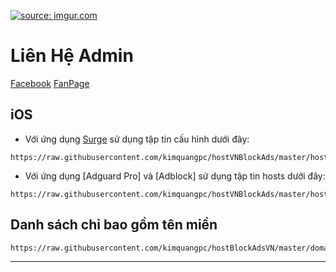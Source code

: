 <a href="https://imgur.com/lSL0QwG"><img src="https://i.imgur.com/lSL0QwG.png" title="source: imgur.com" /></a>

# Liên Hệ Admin
 <i class="fa fa-facebook-f"></i> [Facebook](https://www.facebook.com/kimquangdesign)
 <i class="fa fa-youtube"></i> [FanPage](https://www.facebook.com/kimquangdesmmo)


## iOS

- Với ứng dụng [Surge](https://github.com/bigdargon/hostsVN/wiki/Surge) sử dụng tập tin cấu hình dưới đây:
```
https://raw.githubusercontent.com/kimquangpc/hostVNBlockAds/master/hostVNBlockAds.conf
```

- Với ứng dụng [Adguard Pro] và [Adblock] sử dụng tập tin hosts dưới đây:
```
https://raw.githubusercontent.com/kimquangpc/hostVNBlockAds/master/hostBlockAdsVN
```

## Danh sách chỉ bao gồm tên miền
```
https://raw.githubusercontent.com/kimquangpc/hostBlockAdsVN/master/domain
```

***
